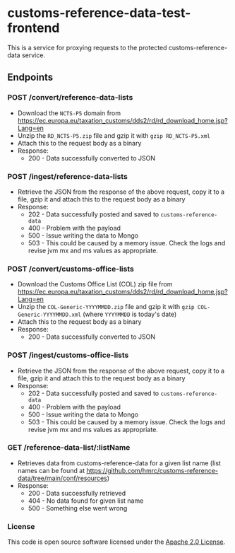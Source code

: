 
# customs-reference-data-test-frontend

This is a service for proxying requests to the protected customs-reference-data service.

## Endpoints

### POST /convert/reference-data-lists
* Download the `NCTS-P5` domain from https://ec.europa.eu/taxation_customs/dds2/rd/rd_download_home.jsp?Lang=en
* Unzip the `RD_NCTS-P5.zip` file and gzip it with `gzip RD_NCTS-P5.xml`
* Attach this to the request body as a binary
* Response:
  * 200 - Data successfully converted to JSON

### POST /ingest/reference-data-lists
* Retrieve the JSON from the response of the above request, copy it to a file, gzip it and attach this to the request body as a binary
* Response:
  * 202 - Data successfully posted and saved to `customs-reference-data`
  * 400 - Problem with the payload
  * 500 - Issue writing the data to Mongo
  * 503 - This could be caused by a memory issue. Check the logs and revise jvm mx and ms values as appropriate.

### POST /convert/customs-office-lists
* Download the Customs Office List (COL) zip file from https://ec.europa.eu/taxation_customs/dds2/rd/rd_download_home.jsp?Lang=en
* Unzip the `COL-Generic-YYYYMMDD.zip` file and gzip it with `gzip COL-Generic-YYYYMMDD.xml` (where `YYYYMMDD` is today's date)
* Attach this to the request body as a binary
* Response:
  * 200 - Data successfully converted to JSON

### POST /ingest/customs-office-lists
* Retrieve the JSON from the response of the above request, copy it to a file, gzip it and attach this to the request body as a binary
* Response:
  * 202 - Data successfully posted and saved to `customs-reference-data`
  * 400 - Problem with the payload
  * 500 - Issue writing the data to Mongo
  * 503 - This could be caused by a memory issue. Check the logs and revise jvm mx and ms values as appropriate.

### GET /reference-data-list/:listName
* Retrieves data from customs-reference-data for a given list name (list names can be found at https://github.com/hmrc/customs-reference-data/tree/main/conf/resources)
* Response:
  * 200 - Data successfully retrieved
  * 404 - No data found for given list name
  * 500 - Something else went wrong

### License

This code is open source software licensed under the [Apache 2.0 License]("http://www.apache.org/licenses/LICENSE-2.0.html").
